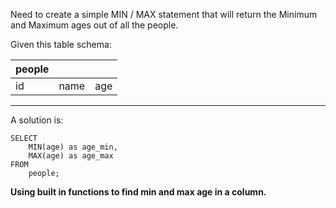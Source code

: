 Need to create a simple MIN / MAX statement that will return the Minimum and Maximum ages out of all the people.

Given this table schema:

| people | | |
| -- | -- | -- |
| id | name | age |

***

A solution is:

```
SELECT
    MIN(age) as age_min,
    MAX(age) as age_max
FROM 
    people;
```

**Using built in functions to find min and max age in a column.**
